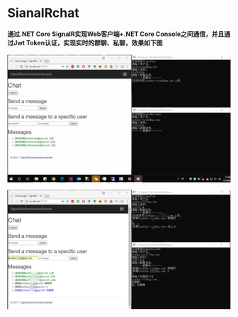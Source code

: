 # SianalRchat

#### 通过.NET Core SignalR实现Web客户端+.NET Core Console之间通信，并且通过Jwt Token认证，实现实时的群聊、私聊，效果如下图

![SignalR Chat](Images/SignalR.gif)

![SignalR Chat](Images/SignalR.png)